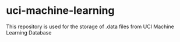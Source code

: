 # uci-machine-learning
This repository is used for the storage of .data files from UCI Machine Learning Database
